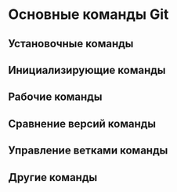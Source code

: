 # Основные команды Git
## Установочные команды
## Инициализирующие команды
## Рабочие команды
## Сравнение версий команды
## Управление ветками команды
## Другие команды